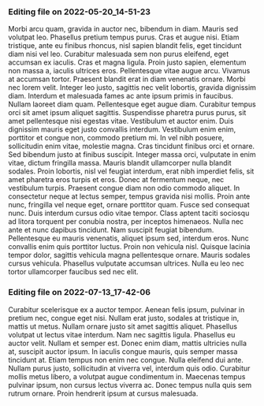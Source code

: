 

### Editing file on 2022-05-20_14-51-23

Morbi arcu quam, gravida in auctor nec, bibendum in diam. Mauris sed volutpat leo. Phasellus pretium tempus purus. Cras et augue nisi. Etiam tristique, ante eu finibus rhoncus, nisl sapien blandit felis, eget tincidunt diam nisi vel leo. Curabitur malesuada sem non purus eleifend, eget accumsan ex iaculis. Cras et magna ligula. Proin justo sapien, elementum non massa a, iaculis ultrices eros. Pellentesque vitae augue arcu. Vivamus at accumsan tortor. Praesent blandit erat in diam venenatis ornare. Morbi nec lorem velit. Integer leo justo, sagittis nec velit lobortis, gravida dignissim diam. Interdum et malesuada fames ac ante ipsum primis in faucibus. Nullam laoreet diam quam. Pellentesque eget augue diam.
Curabitur tempus orci sit amet ipsum aliquet sagittis. Suspendisse pharetra purus purus, sit amet pellentesque nisi egestas vitae. Vestibulum et auctor enim. Duis dignissim mauris eget justo convallis interdum. Vestibulum enim enim, porttitor et congue non, commodo pretium mi. In vel nibh posuere, sollicitudin enim vitae, molestie magna. Cras tincidunt finibus orci et ornare. Sed bibendum justo at finibus suscipit.
Integer massa orci, vulputate in enim vitae, dictum fringilla massa. Mauris blandit ullamcorper nulla blandit sodales. Proin lobortis, nisl vel feugiat interdum, erat nibh imperdiet felis, sit amet pharetra eros turpis et eros. Donec at fermentum neque, nec vestibulum turpis. Praesent congue diam non odio commodo aliquet. In consectetur neque at lectus semper, tempus gravida nisi mollis. Proin ante nunc, fringilla vel neque eget, ornare porttitor quam. Fusce sed consequat nunc. Duis interdum cursus odio vitae tempor. Class aptent taciti sociosqu ad litora torquent per conubia nostra, per inceptos himenaeos. Nulla nec ante et nunc dapibus tincidunt. Nam suscipit feugiat bibendum.
Pellentesque eu mauris venenatis, aliquet ipsum sed, interdum eros. Nunc convallis enim quis porttitor luctus. Proin non vehicula nisl. Quisque lacinia tempor dolor, sagittis vehicula magna pellentesque ornare. Mauris sodales cursus vehicula. Phasellus vulputate accumsan ultrices. Nulla eu leo nec tortor ullamcorper faucibus sed nec elit.




### Editing file on 2022-07-13_17-42-06

Curabitur scelerisque ex a auctor tempor. Aenean felis ipsum, pulvinar in pretium nec, congue eget nisi. Nullam erat justo, sodales at tristique in, mattis ut metus. Nullam ornare justo sit amet sagittis aliquet. Phasellus volutpat ut lectus vitae interdum. Nam nec sagittis ligula. Phasellus eu auctor velit.
Nullam et semper est. Donec enim diam, mattis ultricies nulla at, suscipit auctor ipsum. In iaculis congue mauris, quis semper massa tincidunt at. Etiam tempus non enim nec congue. Nulla eleifend dui ante. Nullam purus justo, sollicitudin at viverra vel, interdum quis odio. Curabitur mollis metus libero, a volutpat augue condimentum in. Maecenas tempus pulvinar ipsum, non cursus lectus viverra ac. Donec tempus nulla quis sem rutrum ornare. Proin hendrerit ipsum at cursus malesuada.


